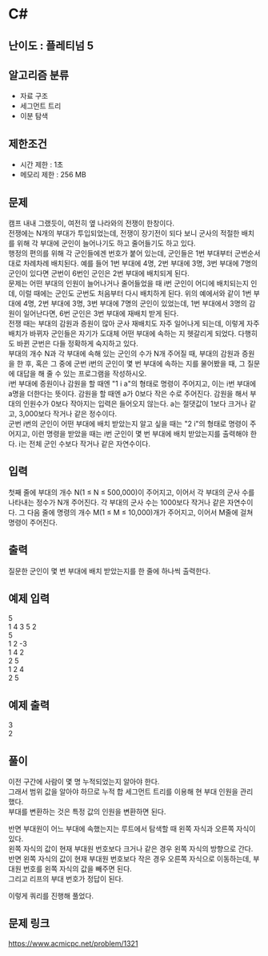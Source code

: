 # C#

## 난이도 : 플레티넘 5

## 알고리즘 분류
  - 자료 구조
  - 세그먼트 트리
  - 이분 탐색

## 제한조건
  - 시간 제한 : 1초
  - 메모리 제한 : 256 MB

## 문제
캠프 내내 그랬듯이, 여전히 옆 나라와의 전쟁이 한창이다.<br/>
전쟁에는 N개의 부대가 투입되었는데, 전쟁이 장기전이 되다 보니 군사의 적절한 배치를 위해 각 부대에 군인이 늘어나기도 하고 줄어들기도 하고 있다.<br/>
행정의 편의를 위해 각 군인들에겐 번호가 붙어 있는데, 군인들은 1번 부대부터 군번순서대로 차례차례 배치된다. 예를 들어 1번 부대에 4명, 2번 부대에 3명, 3번 부대에 7명의 군인이 있다면 군번이 6번인 군인은 2번 부대에 배치되게 된다.<br/>
문제는 어떤 부대의 인원이 늘어나거나 줄어들었을 때 i번 군인이 어디에 배치되는지 인데, 이럴 때에는 군인도 군번도 처음부터 다시 배치하게 된다. 위의 예에서와 같이 1번 부대에 4명, 2번 부대에 3명, 3번 부대에 7명의 군인이 있었는데, 1번 부대에서 3명의 감원이 일어난다면, 6번 군인은 3번 부대에 재배치 받게 된다.<br/>
전쟁 때는 부대의 감원과 증원이 많아 군사 재배치도 자주 일어나게 되는데, 이렇게 자주 배치가 바뀌자 군인들은 자기가 도대체 어떤 부대에 속하는 지 헷갈리게 되었다. 다행히도 바뀐 군번은 다들 정확하게 숙지하고 있다.<br/>
부대의 개수 N과 각 부대에 속해 있는 군인의 수가 N개 주어질 때, 부대의 감원과 증원을 한 후, 혹은 그 중에 군번 i번의 군인이 몇 번 부대에 속하는 지를 물어봤을 때, 그 질문에 대답을 해 줄 수 있는 프로그램을 작성하시오.<br/>
i번 부대에 증원이나 감원을 할 때엔 "1 i a"의 형태로 명령이 주어지고, 이는 i번 부대에 a명을 더한다는 뜻이다. 감원을 할 때엔 a가 0보다 작은 수로 주어진다. 감원을 해서 부대의 인원수가 0보다 작아지는 입력은 들어오지 않는다. a는 절댓값이 1보다 크거나 같고, 3,000보다 작거나 같은 정수이다.<br/>
군번 i번의 군인이 어떤 부대에 배치 받았는지 알고 싶을 때는 "2 i"의 형태로 명령이 주어지고, 이런 명령을 받았을 때는 i번 군인이 몇 번 부대에 배치 받았는지를 출력해야 한다. i는 전체 군인 수보다 작거나 같은 자연수이다.<br/>


## 입력
첫째 줄에 부대의 개수 N(1 ≤ N ≤ 500,000)이 주어지고, 이어서 각 부대의 군사 수를 나타내는 정수가 N개 주어진다. 각 부대의 군사 수는 1000보다 작거나 같은 자연수이다. 그 다음 줄에 명령의 개수 M(1 ≤ M ≤ 10,000)개가 주어지고, 이어서 M줄에 걸쳐 명령이 주어진다.<br/>


## 출력
질문한 군인이 몇 번 부대에 배치 받았는지를 한 줄에 하나씩 출력한다.<br/>


## 예제 입력
5<br/>
1 4 3 5 2<br/>
5<br/>
1 2 -3<br/>
1 4 2<br/>
2 5<br/>
1 2 4<br/>
2 5<br/>


## 예제 출력
3<br/>
2<br/>


## 풀이
이전 구간에 사람이 몇 명 누적되었는지 알아야 한다.<br/>
그래서 범위 값을 알아야 하므로 누적 합 세그먼트 트리를 이용해 현 부대 인원을 관리 했다.<br/>
부대를 변환하는 것은 특정 값의 인원을 변환하면 된다.<br/>


반면 부대원이 어느 부대에 속했는지는 루트에서 탐색할 때 왼쪽 자식과 오른쪽 자식이 있다.<br/>
왼쪽 자식의 값이 현재 부대원 번호보다 크거나 같은 경우 왼쪽 자식의 방향으로 간다.<br/>
반면 왼쪽 자식의 값이 현재 부대원 번호보다 작은 경우 오른쪽 자식으로 이동하는데, 부대원 번호를 왼쪽 자식의 값을 빼주면 된다.<br/>
그리고 리프의 부대 번호가 정답이 된다.<br/>


이렇게 쿼리를 진행해 풀었다.<br/>


## 문제 링크
https://www.acmicpc.net/problem/1321